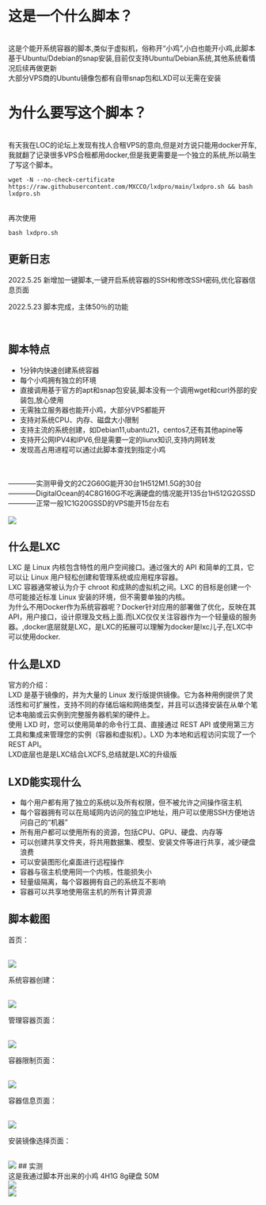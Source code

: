 # 这是一个什么脚本？
<br>这是个能开系统容器的脚本,类似于虚拟机，俗称开“小鸡”,小白也能开小鸡,此脚本基于Ubuntu/Ddebian的snap安装,目前仅支持Ubuntu/Debian系统,其他系统看情况后续再做更新
<br>大部分VPS商的Ubuntu镜像包都有自带snap包和LXD可以无需在安装
# 为什么要写这个脚本？
<br>有天我在LOC的论坛上发现有找人合租VPS的意向,但是对方说只能用docker开车,我就翻了记录很多VPS合租都用docker,但是我更需要是一个独立的系统,所以萌生了写这个脚本。
```
wget -N --no-check-certificate https://raw.githubusercontent.com/MXCCO/lxdpro/main/lxdpro.sh && bash lxdpro.sh
```
<br>再次使用
```
bash lxdpro.sh
```

## 更新日志
<P>2022.5.25&nbsp;新增加一键脚本,一键开启系统容器的SSH和修改SSH密码,优化容器信息页面</p>
<P>2022.5.23&nbsp;脚本完成，主体50％的功能</p>
<br>


## 脚本特点
* 1分钟内快速创建系统容器
* 每个小鸡拥有独立的环境
* 直接调用基于官方的apt和snap包安装,脚本没有一个调用wget和curl外部的安装包,放心使用
* 无需独立服务器也能开小鸡，大部分VPS都能开
* 支持对系统CPU、内存、磁盘大小限制
* 支持主流的系统创建，如Debian11,ubantu21，centos7,还有其他apine等
* 支持开公网IPV4和IPV6,但是需要一定的liunx知识,支持内网转发
* 发现高占用进程可以通过此脚本查找到指定小鸡
<br>
<br> ————实测甲骨文的2C2G60G能开30台1H512M1.5G的30台
<br> ————DigitalOcean的4C8G160G不吃满硬盘的情况能开135台1H512G2GSSD
<br> ————正常一般1C1G20GSSD的VPS能开15台左右
<br>
<br><img src="https://github.com/MXCCO/lxdpro/blob/main/%E6%88%AA%E5%9B%BE/containers.small.png?raw=true" border="0">

## 什么是LXC
LXC 是 Linux 内核包含特性的用户空间接口。通过强大的 API 和简单的工具，它可以让 Linux 用户轻松创建和管理系统或应用程序容器。
<br>LXC 容器通常被认为介于 chroot 和成熟的虚拟机之间。LXC 的目标是创建一个尽可能接近标准 Linux 安装的环境，但不需要单独的内核。
<br>为什么不用Docker作为系统容器呢？Docker针对应用的部署做了优化，反映在其API，用户接口，设计原理及文档上面.而LXC仅仅关注容器作为一个轻量级的服务器。,docker底层就是LXC，是LXC的拓展可以理解为docker是lxc儿子,在LXC中可以使用docker.

## 什么是LXD
官方的介绍：
<br>LXD 是基于镜像的，并为大量的 Linux 发行版提供镜像。它为各种用例提供了灵活性和可扩展性，支持不同的存储后端和网络类型，并且可以选择安装在从单个笔记本电脑或云实例到完整服务器机架的硬件上。
<br>使用 LXD 时，您可以使用简单的命令行工具、直接通过 REST API 或使用第三方工具和集成来管理您的实例（容器和虚拟机）。LXD 为本地和远程访问实现了一个 REST API。
<br>LXD底层也是是LXC结合LXCFS,总结就是LXC的升级版
## LXD能实现什么
* 每个用户都有用了独立的系统以及所有权限，但不被允许之间操作宿主机
* 每个容器拥有可以在局域网内访问的独立IP地址，用户可以使用SSH方便地访问自己的“机器”
* 所有用户都可以使用所有的资源，包括CPU、GPU、硬盘、内存等
* 可以创建共享文件夹，将共用数据集、模型、安装文件等进行共享，减少硬盘浪费
* 可以安装图形化桌面进行远程操作
* 容器与宿主机使用同一个内核，性能损失小
* 轻量级隔离，每个容器拥有自己的系统互不影响
* 容器可以共享地使用宿主机的所有计算资源
## 脚本截图
<P>首页：</p>
<br><img src="https://github.com/MXCCO/lxdpro/blob/main/%E6%88%AA%E5%9B%BE/LXD.PNG?raw=true">
<P>系统容器创建：</p>
<br><img src="https://github.com/MXCCO/lxdpro/blob/main/%E6%88%AA%E5%9B%BE/LXD2.PNG?raw=true">
<P>管理容器页面：</p>
<br><img src="https://github.com/MXCCO/lxdpro/blob/main/%E6%88%AA%E5%9B%BE/LXD3.PNG?raw=true">
<P>容器限制页面：</p>
<br><img src="https://github.com/MXCCO/lxdpro/blob/main/%E6%88%AA%E5%9B%BE/LXD4.PNG?raw=true">
<P>容器信息页面：</p>
<br><img src="https://github.com/MXCCO/lxdpro/blob/main/%E6%88%AA%E5%9B%BE/LXD5.PNG?raw=true">
<P>安装镜像选择页面：</p>
<br><img src="https://github.com/MXCCO/lxdpro/blob/main/%E6%88%AA%E5%9B%BE/LXD6.PNG?raw=true">
## 实测
<br>这是我通过脚本开出来的小鸡 4H1G 8g硬盘 50M
<br><img src="https://github.com/MXCCO/lxdpro/blob/main/%E6%88%AA%E5%9B%BE/LXD7.PNG?raw=true">
<br><img src="https://github.com/MXCCO/lxdpro/blob/main/%E6%88%AA%E5%9B%BE/LXD8.PNG?raw=true">


